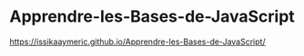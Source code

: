 # Apprendre-les-Bases-de-JavaScript

https://issikaaymeric.github.io/Apprendre-les-Bases-de-JavaScript/
